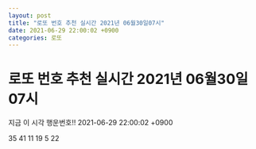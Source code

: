 ```yaml
---
layout: post
title: "로또 번호 추천 실시간 2021년 06월30일07시"
date: 2021-06-29 22:00:02 +0900
categories: 로또
---
```


# 로또 번호 추천 실시간 2021년 06월30일07시

지금 이 시각 행운번호!! 2021-06-29 22:00:02 +0900

 35  41  11  19  5  22 

